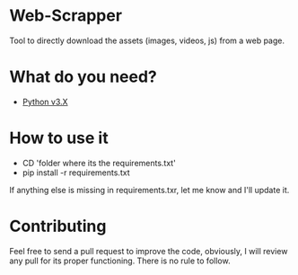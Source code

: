 # Web-Scrapper
Tool to directly download the assets (images, videos, js) from a web page.

# What do you need?
- [Python v3.X](https://www.python.org/ftp/python/3.10.0/python-3.10.0-amd64.exe)

# How to use it
- CD 'folder where its the requirements.txt'
- pip install -r requirements.txt

If anything else is missing in requirements.txr, let me know and I'll update it.

# Contributing
Feel free to send a pull request to improve the code, obviously, I will review any pull for its proper functioning. There is no rule to follow.
